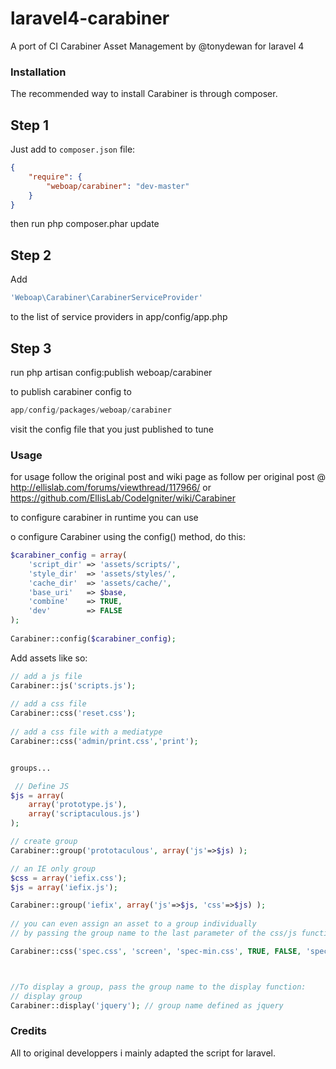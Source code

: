 laravel4-carabiner
==============

A port of CI Carabiner Asset Management by @tonydewan for laravel 4


### Installation


The recommended way to install Carabiner  is through composer.

## Step 1

Just add to  `composer.json` file:

``` json
{
    "require": {
        "weboap/carabiner": "dev-master"
    }
}
```

then run php composer.phar update


## Step 2

Add
``` php
'Weboap\Carabiner\CarabinerServiceProvider'
``` 

to the list of service providers in app/config/app.php

## Step 3 
run     php artisan config:publish weboap/carabiner

to publish carabiner config to
``` php
app/config/packages/weboap/carabiner
``` 

visit the config file that you just published to tune



###  Usage

for usage follow the original post and wiki page as follow
per original post @ http://ellislab.com/forums/viewthread/117966/
or https://github.com/EllisLab/CodeIgniter/wiki/Carabiner

to configure carabiner in runtime
you can use

o configure Carabiner using the config() method, do this:
``` php
$carabiner_config = array(
    'script_dir' => 'assets/scripts/', 
    'style_dir'  => 'assets/styles/',
    'cache_dir'  => 'assets/cache/',
    'base_uri'   => $base,
    'combine'    => TRUE,
    'dev'        => FALSE
);
        
Carabiner::config($carabiner_config);

```

Add assets like so:

``` php
// add a js file
Carabiner::js('scripts.js');
    
// add a css file
Carabiner::css('reset.css');
    
// add a css file with a mediatype
Carabiner::css('admin/print.css','print');


groups...

 // Define JS
$js = array(
    array('prototype.js'),
    array('scriptaculous.js')
);

// create group
Carabiner::group('prototaculous', array('js'=>$js) );

// an IE only group
$css = array('iefix.css');
$js = array('iefix.js');

Carabiner::group('iefix', array('js'=>$js, 'css'=>$js) );
        
// you can even assign an asset to a group individually 
// by passing the group name to the last parameter of the css/js functions

Carabiner::css('spec.css', 'screen', 'spec-min.css', TRUE, FALSE, 'spec');



//To display a group, pass the group name to the display function:
// display group
Carabiner::display('jquery'); // group name defined as jquery  

``` 

### Credits

All to original developpers i mainly adapted the script for laravel.


